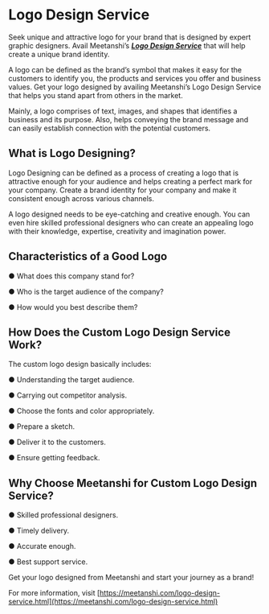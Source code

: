 # Logo Design Service


Seek unique and attractive logo for your brand that is designed by expert graphic designers. Avail Meetanshi’s ***[Logo Design Service](https://meetanshi.com/logo-design-service.html)***  that will help create a unique brand identity.

A logo can be defined as the brand’s symbol that makes it easy for the customers to identify you, the products and services you offer and business values. Get your logo designed by availing Meetanshi’s Logo Design Service that helps you stand apart from others in the market.

Mainly, a logo comprises of text, images, and shapes that identifies a business and its purpose. Also, helps conveying the brand message and can easily establish connection with the potential customers.

## What is Logo Designing?

Logo Designing can be defined as a process of creating a logo that is attractive enough for your audience and helps creating a perfect mark for your company. Create a brand identity for your company and make it consistent enough across various channels.

A logo designed needs to be eye-catching and creative enough. You can even hire skilled professional designers who can create an appealing logo with their knowledge, expertise, creativity and imagination power.

## Characteristics of a Good Logo

● What does this company stand for?

● Who is the target audience of the company?

● How would you best describe them?

## How Does the Custom Logo Design Service Work?

The custom logo design basically includes:

● Understanding the target audience.

● Carrying out competitor analysis.

● Choose the fonts and color appropriately.

● Prepare a sketch.

● Deliver it to the customers.

● Ensure getting feedback.

## Why Choose Meetanshi for Custom Logo Design Service?

● Skilled professional designers.

● Timely delivery.

● Accurate enough.

● Best support service.

Get your logo designed from Meetanshi and start your journey as a brand!


For more information, visit [https://meetanshi.com/logo-design-service.html](https://meetanshi.com/logo-design-service.html)




